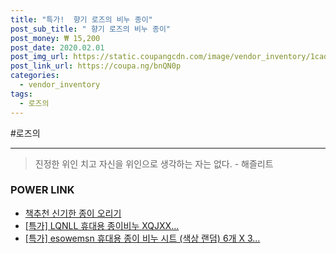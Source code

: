 ```yaml
--- 
title: "특가!  향기 로즈의 비누 종이" 
post_sub_title: " 향기 로즈의 비누 종이" 
post_money: ₩ 15,200 
post_date: 2020.02.01 
post_img_url: https://static.coupangcdn.com/image/vendor_inventory/1cad/563e414b86615e5203979ff65b32fb77a6b44b75b8408d50076aa9f927b4.jpg 
post_link_url: https://coupa.ng/bnQN0p 
categories: 
  - vendor_inventory 
tags: 
  - 로즈의 
--- 
```

  #로즈의 
<hr> 

> 진정한 위인 치고 자신을 위인으로 생각하는 자는 없다. - 해즐리트 


### POWER LINK

* <a href="https://blog.naver.com/fasyy4321/221787426622" target="_blank">책추천 신기한 종이 오리기</a>
* <a href="https://blog.naver.com/sakai111/221789620174" target="_blank">[특가] LQNLL 휴대용 종이비누 XQJXX...</a>
* <a href="https://blog.naver.com/an0733/221792942523" target="_blank">[특가] esowemsn 휴대용 종이 비누 시트 (색상 랜덤) 6개 X 3...</a>
